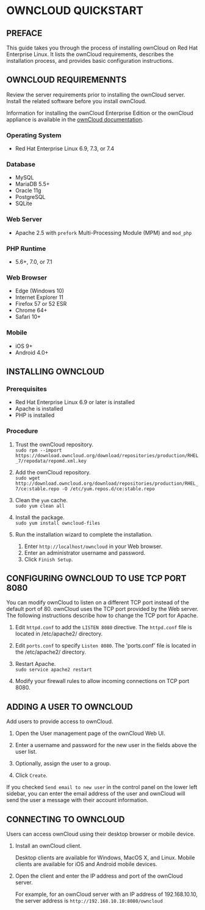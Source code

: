 # OWNCLOUD QUICKSTART



## PREFACE
This guide takes you through the process of installing ownCloud on Red Hat Enterprise Linux. It lists the ownCloud requirements, describes the installation process, and provides basic configuration instructions.

## OWNCLOUD REQUIREMENNTS
Review the server requirements prior to installing the ownCloud server. Install the related software before you install ownCloud.

Information for installing the ownCloud Enterprise Edition or the ownCloud appliance is available in the [ownCloud documentation](https://doc.owncloud.org/server/latest/admin_manual/contents.html).

### Operating System
- Red Hat Enterprise Linux 6.9, 7.3, or 7.4

### Database
- MySQL
- MariaDB 5.5+
- Oracle 11g
- PostgreSQL
- SQLite

### Web Server
- Apache 2.5 with `prefork`  Multi-Processing Module (MPM) and `mod_php`

### PHP Runtime
- 5.6+, 7.0, or 7.1

### Web Browser
- Edge (Windows 10)
- Internet Explorer 11
- Firefox 57 or 52 ESR
- Chrome 64+
- Safari 10+

### Mobile
- iOS 9+
- Android 4.0+

## INSTALLING OWNCLOUD

### Prerequisites
- Red Hat Enterprise Linux 6.9 or later is installed
- Apache is installed
- PHP is installed

### Procedure
1. Trust the ownCloud repository.  
    ```sudo rpm --import https://download.owncloud.org/download/repositories/production/RHEL_7/repodata/repomd.xml.key```

2. Add the ownCloud repository.  
    ```sudo wget http://download.owncloud.org/download/repositories/production/RHEL_7/ce:stable.repo -O /etc/yum.repos.d/ce:stable.repo```

3. Clean the `yum` cache.  
    ```sudo yum clean all```

4. Install the package.  
    ```sudo yum install owncloud-files```

5. Run the installation wizard to complete the installation.  
    1. Enter `http://localhost/owncloud` in your Web browser.
    2. Enter an administrator username and password.
    3. Click `Finish Setup`.

## CONFIGURING OWNCLOUD TO USE TCP PORT 8080
You can modify ownCloud to listen on a different TCP port instead of the default port of 80. ownCloud uses the TCP port provided by the Web server. The following instructions describe how  to change the TCP port for Apache.

1. Edit `httpd.conf` to add the `LISTEN 8080` directive. The `httpd.conf` file is located in /etc/apache2/ directory.

2. Edit `ports.conf` to specify `Listen 8080`. The 'ports.conf' file is located in the /etc/apache2/ directory.

3. Restart Apache.  
    ````sudo service apache2 restart````

4. Modify your firewall rules to allow incoming connections on TCP port 8080.

## ADDING A USER TO OWNCLOUD
Add users to provide access to ownCloud.
1. Open the User management page of the ownCloud Web UI.  

2. Enter a username and password for the new user in the fields above the user list.  

3. Optionally, assign the user to a group.  

4. Click `Create`.  

If you checked `Send email to new user` in the control panel on the lower left sidebar, you can enter the email address of the user and ownCloud will send the user a message with their account information.

## CONNECTING TO OWNCLOUD
Users can access ownCloud using their desktop browser or mobile device.

1. Install an ownCloud client.  

    Desktop clients are available for Windows, MacOS X, and Linux. Mobile clients are available for iOS and Android mobile devices.

2. Open the client and enter the IP address and port of the ownCloud server.  

    For example, for an ownCloud server with an IP address of 192.168.10.10, the server address is `http://192.168.10.10:8080/owncloud`
